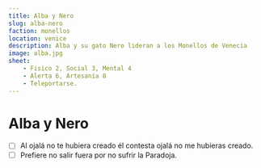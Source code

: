 ```yaml
---
title: Alba y Nero
slug: alba-nero
faction: monellos
location: venice
description: Alba y su gato Nero lideran a los Monellos de Venecia 
image: alba.jpg
sheet:
    - Fisico 2, Social 3, Mental 4
    - Alerta 6, Artesanía 8
    - Teleportarse.
---
```


# Alba y Nero

<Character slug="alba-nero" />

- [ ] Al ojalá no te hubiera creado él contesta ojalá no me hubieras creado.
- [ ] Prefiere no salir fuera por no sufrir la Paradoja.
